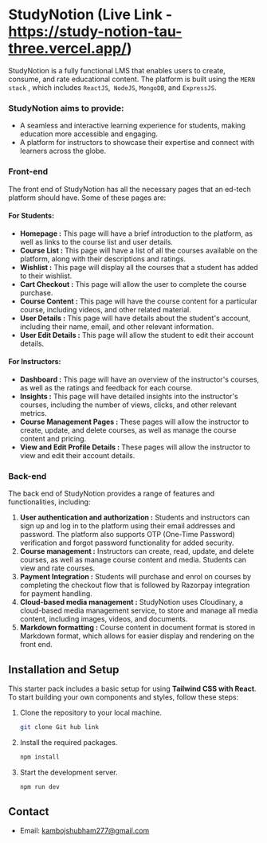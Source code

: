 # StudyNotion   (Live Link - https://study-notion-tau-three.vercel.app/)

StudyNotion is a fully functional LMS that enables users to create, consume, and rate educational content. The platform is built using the ```MERN stack``` , which includes ```ReactJS```,``` NodeJS```, ```MongoDB```, and ```ExpressJS```.

### StudyNotion aims to provide:
*	A seamless and interactive learning experience for students, making education more accessible and engaging.
*	A platform for instructors to showcase their expertise and connect with learners across the globe.

### Front-end
The front end of StudyNotion has all the necessary pages that an ed-tech platform should have. Some of these pages are:

#### For Students:
*	**Homepage :** This page will have a brief introduction to the platform, as well as links to the course list and user details.
*	**Course List :** This page will have a list of all the courses available on the platform, along with their descriptions and ratings.
*	**Wishlist :** This page will display all the courses that a student has added to their wishlist.
*	**Cart Checkout :** This page will allow the user to complete the course purchase.
*	**Course Content :** This page will have the course content for a particular course, including videos, and other related material.
*	**User Details :** This page will have details about the student's account, including their name, email, and other relevant information.
*	**User Edit Details :** This page will allow the student to edit their account details.
#### For Instructors:
* **Dashboard :** This page will have an overview of the instructor's courses, as well as the ratings and feedback for each course.
*	**Insights :** This page will have detailed insights into the instructor's courses, including the number of views, clicks, and other relevant metrics.
*	**Course Management Pages :** These pages will allow the instructor to create, update, and delete courses, as well as manage the course content and pricing.
*	**View and Edit Profile Details :** These pages will allow the instructor to view and edit their account details.


### Back-end
The back end of StudyNotion provides a range of features and functionalities, including:
1.	**User authentication and authorization :** Students and instructors can sign up and log in to the platform using their email addresses and password. The platform also supports OTP (One-Time Password) verification and forgot password functionality for added security.
2.	**Course management :** Instructors can create, read, update, and delete courses, as well as manage course content and media. Students can view and rate courses.
3.	**Payment Integration :** Students will purchase and enrol on courses by completing the checkout flow that is followed by Razorpay integration for payment handling.
4.	**Cloud-based media management :** StudyNotion uses Cloudinary, a cloud-based media management service, to store and manage all media content, including images, videos, and documents.
5.	**Markdown formatting :** Course content in document format is stored in Markdown format, which allows for easier display and rendering on the front end.


## Installation and Setup

This starter pack includes a basic setup for using **Tailwind CSS with React**. To start building your own components and styles, follow these steps:

1. Clone the repository to your local machine.
    ```sh
    git clone Git hub link
    ```

1. Install the required packages.
    ```sh
    npm install
    ```

1. Start the development server.
    ```sh
    npm run dev
    ```


## Contact
- Email: kambojshubham277@gmail.com
